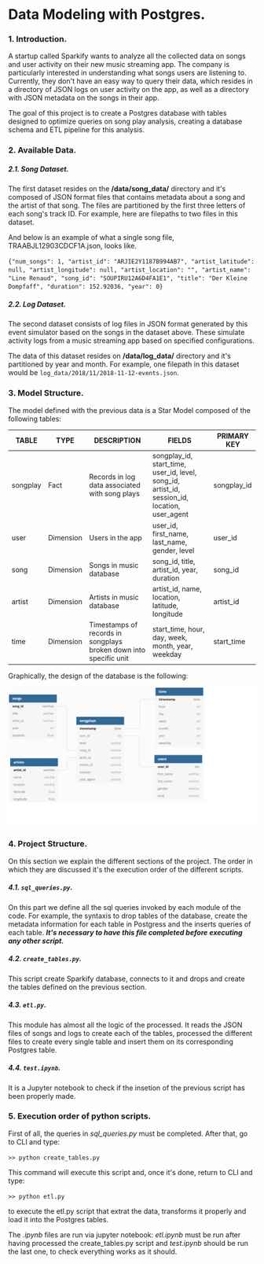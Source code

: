 # Data Modeling with Postgres.
### 1. Introduction.

A startup called Sparkify wants to analyze all the collected data on songs and user activity on their new music streaming app. The company is particularly interested in understanding what songs users are listening to. Currently, they don't have an easy way to query their data, which resides in a directory of JSON logs on user activity on the app, as well as a directory with JSON metadata on the songs in their app.

The goal of this project is to create a Postgres database with tables designed to optimize queries on song play analysis, creating a database schema and ETL pipeline for this analysis. 

### 2. Available Data.

##### 2.1. Song Dataset.

The first dataset resides on the **/data/song_data/** directory and it's composed of JSON format files that contains metadata about a song and the artist of that song. The files are partitioned by the first three letters of each song's track ID. For example, here are filepaths to two files in this dataset.

And below is an example of what a single song file, TRAABJL12903CDCF1A.json, looks like.

`{"num_songs": 1, "artist_id": "ARJIE2Y1187B994AB7", "artist_latitude": null, "artist_longitude": null, "artist_location": "", "artist_name": "Line Renaud", "song_id": "SOUPIRU12A6D4FA1E1", "title": "Der Kleine Dompfaff", "duration": 152.92036, "year": 0}`

##### 2.2. Log Dataset.

The second dataset consists of log files in JSON format generated by this event simulator based on the songs in the dataset above. These simulate activity logs from a music streaming app based on specified configurations.

The data of this dataset resides on **/data/log_data/** directory and it's partitioned by year and month. For example, one filepath in this dataset would be `log_data/2018/11/2018-11-12-events.json`.

### 3. Model Structure.

The model defined with the previous data is a Star Model composed of the following tables:

| TABLE | TYPE | DESCRIPTION | FIELDS | PRIMARY KEY |
|----------|-----------|-------------------------------------------------------------------|------------------------------------------------------------------------------------------------|-------------|
| songplay | Fact | Records in log data associated with song plays | songplay_id, start_time, user_id, level, song_id, artist_id, session_id, location, user_agent  | songplay_id |
| user | Dimension | Users in the app | user_id, first_name, last_name, gender, level | user_id |
| song | Dimension | Songs in music database | song_id, title, artist_id, year, duration | song_id |
| artist | Dimension | Artists in music database | artist_id, name, location, latitude, longitude | artist_id |
| time | Dimension | Timestamps of records in songplays broken down into specific unit | start_time, hour, day, week, month, year, weekday | start_time |

Graphically, the design of the database is the following:

![image info](./images/database.png)


### 4. Project Structure.

On this section we explain the different sections of the project. The order in which they are discussed it's the execution order of the different scripts.

##### 4.1. `sql_queries.py`.

On this part we define all the sql queries invoked by each module of the code. For example, the syntaxis to drop tables of the database, create the metadata information for each table in Postgress and the inserts queries of each table. ***It's necessary to have this file completed before executing any other script.***

##### 4.2. `create_tables.py`.

This script create Sparkify database, connects to it and drops and create the tables defined on the previous section.

##### 4.3. `etl.py`.

This module has almost all the logic of the processed. It reads the JSON files of songs and logs to create each of the tables, processed the different files to create every single table and insert them on its corresponding Postgres table.

##### 4.4. `test.ipynb`. 

It is a Jupyter notebook to check if the insetion of the previous script has been properly made.

### 5. Execution order of python scripts.

First of all, the queries in *sql_queries.py* must be completed. After that, go to CLI and type:

`>> python create_tables.py`

This command will execute this script and, once it's done, return to CLI and type:

`>> python etl.py`

to execute the etl.py script that extrat the data, transforms it properly and load it into the Postgres tables.

The *.ipynb* files are run via jupyter notebook: *etl.ipynb* must be run after having processed the create_tables.py script and *test.ipynb* should be run the last one, to check everything works as it should.